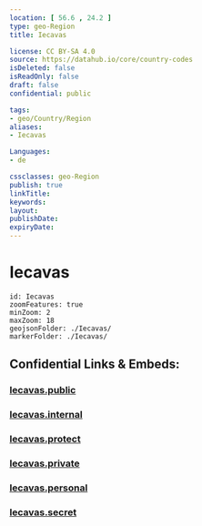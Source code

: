 ```yaml
---
location: [ 56.6 , 24.2 ] 
type: geo-Region
title: Iecavas

license: CC BY-SA 4.0
source: https://datahub.io/core/country-codes
isDeleted: false
isReadOnly: false
draft: false
confidential: public

tags:
- geo/Country/Region
aliases:
- Iecavas

Languages:
- de

cssclasses: geo-Region
publish: true
linkTitle: 
keywords: 
layout: 
publishDate: 
expiryDate: 
---
```


# Iecavas

```leaflet
id: Iecavas
zoomFeatures: true 
minZoom: 2 
maxZoom: 18
geojsonFolder: ./Iecavas/
markerFolder: ./Iecavas/
```


## Confidential Links & Embeds: 

### [Iecavas.public](/_public/\Earth\Continent\Europe\Europe~North\Latvia\CountiesIecavas.public.md) 

### [Iecavas.internal](/_internal/\Earth\Continent\Europe\Europe~North\Latvia\CountiesIecavas.internal.md) 

### [Iecavas.protect](/_protect/\Earth\Continent\Europe\Europe~North\Latvia\CountiesIecavas.protect.md) 

### [Iecavas.private](/_private/\Earth\Continent\Europe\Europe~North\Latvia\CountiesIecavas.private.md) 

### [Iecavas.personal](/_personal/\Earth\Continent\Europe\Europe~North\Latvia\CountiesIecavas.personal.md) 

### [Iecavas.secret](/_secret/\Earth\Continent\Europe\Europe~North\Latvia\CountiesIecavas.secret.md)

